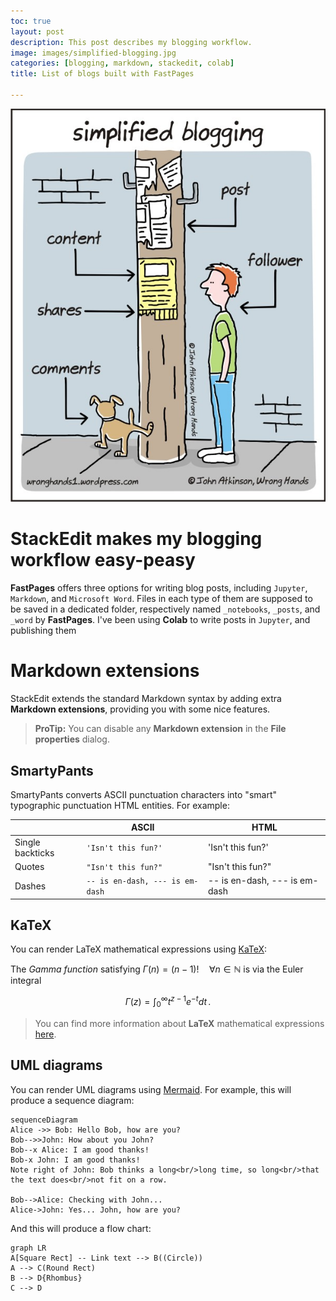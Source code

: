 ```yaml
---
toc: true
layout: post
description: This post describes my blogging workflow.
image: images/simplified-blogging.jpg
categories: [blogging, markdown, stackedit, colab]
title: List of blogs built with FastPages

---
```


![](https://github.com/howard-haowen/blog.ai/raw/master/images/simplified-blogging.jpg "Credit: blogs.lse.ac.uk")

# StackEdit makes my blogging workflow easy-peasy

**FastPages** offers three options for writing blog posts, including `Jupyter`, `Markdown`, and `Microsoft Word`. Files in each type of them are supposed to be saved in a dedicated folder, respectively named `_notebooks`, `_posts`, and `_word` by **FastPages**. I've been using **Colab** to write posts in `Jupyter`, and publishing them  


# Markdown extensions

StackEdit extends the standard Markdown syntax by adding extra **Markdown extensions**, providing you with some nice features.

> **ProTip:** You can disable any **Markdown extension** in the **File properties** dialog.


## SmartyPants

SmartyPants converts ASCII punctuation characters into "smart" typographic punctuation HTML entities. For example:

|                |ASCII                          |HTML                         |
|----------------|-------------------------------|-----------------------------|
|Single backticks|`'Isn't this fun?'`            |'Isn't this fun?'            |
|Quotes          |`"Isn't this fun?"`            |"Isn't this fun?"            |
|Dashes          |`-- is en-dash, --- is em-dash`|-- is en-dash, --- is em-dash|


## KaTeX

You can render LaTeX mathematical expressions using [KaTeX](https://khan.github.io/KaTeX/):

The *Gamma function* satisfying $\Gamma(n) = (n-1)!\quad\forall n\in\mathbb N$ is via the Euler integral

$$
\Gamma(z) = \int_0^\infty t^{z-1}e^{-t}dt\,.
$$

> You can find more information about **LaTeX** mathematical expressions [here](http://meta.math.stackexchange.com/questions/5020/mathjax-basic-tutorial-and-quick-reference).


## UML diagrams

You can render UML diagrams using [Mermaid](https://mermaidjs.github.io/). For example, this will produce a sequence diagram:

```mermaid
sequenceDiagram
Alice ->> Bob: Hello Bob, how are you?
Bob-->>John: How about you John?
Bob--x Alice: I am good thanks!
Bob-x John: I am good thanks!
Note right of John: Bob thinks a long<br/>long time, so long<br/>that the text does<br/>not fit on a row.

Bob-->Alice: Checking with John...
Alice->John: Yes... John, how are you?
```

And this will produce a flow chart:

```mermaid
graph LR
A[Square Rect] -- Link text --> B((Circle))
A --> C(Round Rect)
B --> D{Rhombus}
C --> D
```
<!--stackedit_data:
eyJwcm9wZXJ0aWVzIjoidGl0bGU6IFN0YWNrRWRpdC10ZW1wbG
F0ZVxuZGF0ZTogMjAyMS0wNy0wMTdcbiIsImhpc3RvcnkiOlsx
NDYwNTcyNzI0LDE1ODY5MTYyOTFdfQ==
-->